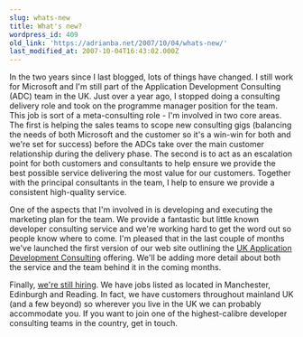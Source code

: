 ```yaml
---
slug: whats-new
title: What's new?
wordpress_id: 409
old_link: 'https://adrianba.net/2007/10/04/whats-new/'
last_modified_at: 2007-10-04T16:43:02.000Z
---
```


In the two years since I last blogged, lots of things have changed. I still work for Microsoft and I'm still part of the Application Development Consulting (ADC) team in the UK. Just over a year ago, I stopped doing a consulting delivery role and took on the programme manager position for the team. This job is sort of a meta-consulting role - I'm involved in two core areas. The first is helping the sales teams to scope new consulting gigs (balancing the needs of both Microsoft and the customer so it's a win-win for both and we're set for success) before the ADCs take over the main customer relationship during the delivery phase. The second is to act as an escalation point for both customers and consultants to help ensure we provide the best possible service delivering the most value for our customers. Together with the principal consultants in the team, I help to ensure we provide a consistent high-quality service.

 

One of the aspects that I'm involved in is developing and executing the marketing plan for the team. We provide a fantastic but little known developer consulting service and we're working hard to get the word out so people know where to come. I'm pleased that in the last couple of months we've launched the first version of our web site outlining the [UK Application Development Consulting](http://www.microsoft.com/uk/adc/) offering. We'll be adding more detail about both the service and the team behind it in the coming months.

 

Finally, [we're still hiring](http://members.microsoft.com/careers/international/default.aspx?loc=UKD&job=90302486&newapp=0&%6cang=EN). We have jobs listed as located in Manchester, Edinburgh and Reading. In fact, we have customers throughout mainland UK (and a few beyond) so wherever you live in the UK we can probably accommodate you. If you want to join one of the highest-calibre developer consulting teams in the country, get in touch.
